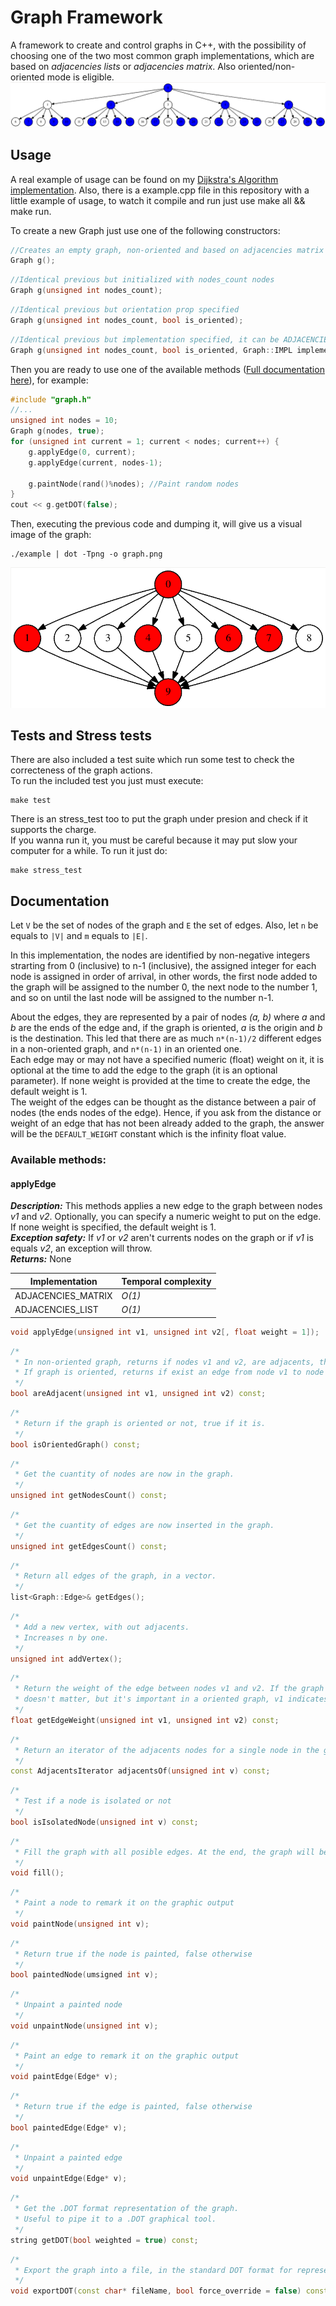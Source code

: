 Graph Framework
===============

A framework to create and control graphs in C++, with the possibility of choosing one of the two most common graph implementations, which are based on *adjacencies lists* or *adjacencies matrix*. Also oriented/non-oriented mode is eligible.
![](graph2.png)
## Usage
A real example of usage can be found on my [Dijkstra's Algorithm implementation](https://github.com/pablogomez93/Dijkstra). Also, there is a example.cpp file in this repository with a little example of usage, to watch it compile and run just use make all && make run.<br/>

To create a new Graph just use one of the following constructors:
```c++
//Creates an empty graph, non-oriented and based on adjacencies matrix
Graph g();
```
```c++
//Identical previous but initialized with nodes_count nodes
Graph g(unsigned int nodes_count);
```
```c++
//Identical previous but orientation prop specified
Graph g(unsigned int nodes_count, bool is_oriented);
```
```c++
//Identical previous but implementation specified, it can be ADJACENCIES_MATRIX or ADJACENCIES_LIST
Graph g(unsigned int nodes_count, bool is_oriented, Graph::IMPL implementation);
```
Then you are ready to use one of the available methods ([Full documentation here](#documentation)), for example:
```c++
#include "graph.h"
//...
unsigned int nodes = 10;
Graph g(nodes, true);
for (unsigned int current = 1; current < nodes; current++) {
    g.applyEdge(0, current);
    g.applyEdge(current, nodes-1);
    
    g.paintNode(rand()%nodes); //Paint random nodes
}
cout << g.getDOT(false);
```
Then, executing the previous code and dumping it, will give us a visual image of the graph:

    ./example | dot -Tpng -o graph.png
![](graph.png)
## Tests and Stress tests

There are also included a test suite which run some test to check the correcteness of the graph actions.<br/>
To run the included test you just must execute:

    make test

There is an stress_test too to put the graph under presion and check if it supports the charge.<br/>
If you wanna run it, you must be careful because it may put slow your computer for a while. To run it just do:

    make stress_test

## Documentation

Let ```V``` be the set of nodes of the graph and ```E``` the set of edges.
Also, let ```n``` be equals to ```|V|``` and ```m``` equals to ```|E|```.

In this implementation, the nodes are identified by non-negative integers strarting from 0 (inclusive) to n-1 (inclusive), the assigned integer for each node is assigned in order of arrival, in other words, the first node added to the graph will be assigned to the number 0, the next node to the number 1, and so on until the last node will be assigned to the number n-1.

About the edges, they are represented by a pair of nodes *(a, b)* where *a* and *b* are the ends of the edge and, if the graph is oriented, *a* is the origin and *b* is the destination. This led that there are as much ```n*(n-1)/2``` different edges in a non-oriented graph, and ```n*(n-1)``` in an oriented one.<br/>
Each edge may or may not have a specified numeric (float) weight on it, it is optional at the time to add the edge to the graph (it is an optional parameter). If none weight is provided at the time to create the edge, the default weight is 1.<br/>
The weight of the edges can be thought as the distance between a pair of nodes (the ends nodes of the edge). Hence, if you ask from the distance or weight of an edge that has not been already added to the graph, the answer will be the ```DEFAULT_WEIGHT``` constant which is the infinity float value.

### Available methods:
#### applyEdge
***Description:*** This methods applies a new edge to the graph between nodes *v1* and *v2*. Optionally, you can specify a numeric weight to put on the edge. If none weight is specified, the default weight is 1.<br/>
***Exception safety:*** If *v1* or *v2* aren't currents nodes on the graph or if *v1* is equals *v2*, an exception will throw.<br/>
***Returns:*** None

Implementation | Temporal complexity
------------ | -------------
ADJACENCIES_MATRIX | *O(1)*
ADJACENCIES_LIST | *O(1)*
```c++
void applyEdge(unsigned int v1, unsigned int v2[, float weight = 1]);
```
```c++
/*
 * In non-oriented graph, returns if nodes v1 and v2, are adjacents, that means if exist an edge between both.
 * If graph is oriented, returns if exist an edge from node v1 to node v2.
 */
bool areAdjacent(unsigned int v1, unsigned int v2) const;
```
```c++
/*
 * Return if the graph is oriented or not, true if it is.
 */
bool isOrientedGraph() const;
```
```c++
/*
 * Get the cuantity of nodes are now in the graph.
 */
unsigned int getNodesCount() const;
```
```c++
/*
 * Get the cuantity of edges are now inserted in the graph.
 */
unsigned int getEdgesCount() const;
```
```c++
/*
 * Return all edges of the graph, in a vector.
 */
list<Graph::Edge>& getEdges();
```
```c++
/*
 * Add a new vertex, with out adjacents.
 * Increases n by one.
 */
unsigned int addVertex();
```
```c++
/*
 * Return the weight of the edge between nodes v1 and v2. If the graph is non-oriented, the orden of the parameters
 * doesn't matter, but it's important in a oriented graph, v1 indicates the origin of the edge, and v2 indicates the end.
 */
float getEdgeWeight(unsigned int v1, unsigned int v2) const;
```
```c++
/*
 * Return an iterator of the adjacents nodes for a single node in the graph.
 */
const AdjacentsIterator adjacentsOf(unsigned int v) const;
```
```c++
/*
 * Test if a node is isolated or not
 */
bool isIsolatedNode(unsigned int v) const;
```
```c++
/*
 * Fill the graph with all posible edges. At the end, the graph will be a complete graph
 */
void fill();
```
```c++
/*
 * Paint a node to remark it on the graphic output
 */
void paintNode(unsigned int v);
```
```c++
/*
 * Return true if the node is painted, false otherwise
 */
bool paintedNode(umsigned int v);
```
```c++
/*
 * Unpaint a painted node
 */
void unpaintNode(unsigned int v);
```
```c++
/*
 * Paint an edge to remark it on the graphic output
 */
void paintEdge(Edge* v);
```
```c++
/*
 * Return true if the edge is painted, false otherwise
 */
bool paintedEdge(Edge* v);
```
```c++
/*
 * Unpaint a painted edge
 */
void unpaintEdge(Edge* v);
```
```c++
/*
 * Get the .DOT format representation of the graph.
 * Useful to pipe it to a .DOT graphical tool.
 */
string getDOT(bool weighted = true) const;
```
```c++
/*
 * Export the graph into a file, in the standard DOT format for representing graphs.
 */
void exportDOT(const char* fileName, bool force_override = false) const;
```
